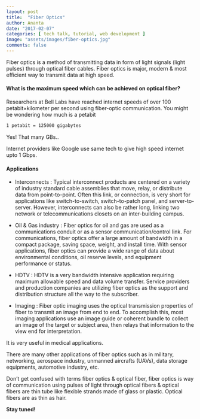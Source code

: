 ```yaml
---
layout: post
title:  "Fiber Optics"
author: Ananta
date: "2017-02-07"
categories: [ tech talk, tutorial, web development ]
image: "assets/images/fiber-optics.jpg"
comments: false
---
```

 
Fiber optics is a method of transmitting data in form of light signals (light pulses) through optical fiber cables. Fiber optics is major, modern & most efficient way to transmit data at high speed.

#### What is the maximum speed which can be achieved on optical fiber?

Researchers at Bell Labs have reached internet speeds of over 100 petabit×kilometer per second using fiber-optic communication. You might be wondering how much is a petabit

```html
1 petabit = 125000 gigabytes
```

Yes! That many GBs..

Internet providers like Google use same tech to give high speed internet upto 1 Gbps.

#### Applications

* Interconnects : Typical interconnect products are centered on a variety of industry standard cable assemblies that move, relay, or distribute data from point-to-point. Often this link, or connection, is very short for applications like switch-to-switch, switch-to-patch panel, and server-to-server. However, interconnects can also be rather long, linking two network or telecommunications closets on an inter-building campus.

* Oil & Gas industry : Fiber optics for oil and gas are used as a communications conduit or as a sensor communication/control link. For communications, fiber optics offer a large amount of bandwidth in a compact package, saving space, weight, and install time. With sensor applications, fiber optics can provide a wide range of data about environmental conditions, oil reserve levels, and equipment performance or status.

* HDTV : HDTV is a very bandwidth intensive application requiring maximum allowable speed and data volume transfer. Service providers and production companies are utilizing fiber optics as the support and distribution structure all the way to the subscriber.

* Imaging : Fiber optic imaging uses the optical transmission properties of fiber to transmit an image from end to end. To accomplish this, most imaging applications use an image guide or coherent bundle to collect an image of the target or subject area, then relays that information to the view end for interpretation.

It is very useful in medical applications.

There are many other applications of fiber optics such as in military, networking, aerospace industry, unmanned aircrafts (UAVs), data storage equipments, automotive industry, etc.

Don’t get confused with terms fiber optics & optical fiber, fiber optics is way of communication using pulses of light through optical fibers & optical fibers are thin tube like flexible strands made of glass or plastic. Optical fibers are as thin as hair.

**Stay tuned!**
